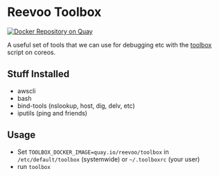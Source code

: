 # Reevoo Toolbox

[![Docker Repository on Quay](https://quay.io/repository/reevoo/toolbox/status "Docker Repository on Quay")](https://quay.io/repository/reevoo/toolbox)

A useful set of tools that we can use for debugging etc with the [toolbox](https://github.com/coreos/toolbox) script on coreos.

## Stuff Installed

* awscli
* bash
* bind-tools (nslookup, host, dig, delv, etc)
* iputils (ping and friends)

## Usage

* Set `TOOLBOX_DOCKER_IMAGE=quay.io/reevoo/toolbox` in `/etc/default/toolbox` (systemwide) or `~/.toolboxrc` (your user)
* run `toolbox`
